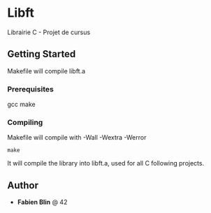 # Libft

Librairie C - Projet de cursus

## Getting Started

Makefile will compile libft.a

### Prerequisites

gcc
make

### Compiling

Makefile will compile with -Wall -Wextra -Werror

```
make
```

It will compile the library into libft.a, used for all C following projects.

## Author

* **Fabien Blin** @ 42


